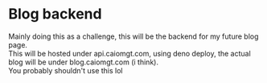 # Blog backend

Mainly doing this as a challenge, this will be the backend for my future blog page.  
This will be hosted under api.caiomgt.com, using deno deploy, the actual blog will be under blog.caiomgt.com (i think).  
You probably shouldn't use this lol
